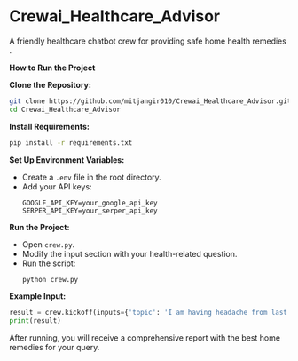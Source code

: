 # Crewai_Healthcare_Advisor
A friendly healthcare chatbot crew for providing safe home health remedies .

**How to Run the Project**

**Clone the Repository:**
```sh
git clone https://github.com/mitjangir010/Crewai_Healthcare_Advisor.git
cd Crewai_Healthcare_Advisor
```

**Install Requirements:**
```sh
pip install -r requirements.txt
```

**Set Up Environment Variables:**
- Create a `.env` file in the root directory.
- Add your API keys:
  ```
  GOOGLE_API_KEY=your_google_api_key
  SERPER_API_KEY=your_serper_api_key
  ```

**Run the Project:**
- Open `crew.py`.
- Modify the input section with your health-related question.
- Run the script:
  ```sh
  python crew.py
  ```

**Example Input:**
```python
result = crew.kickoff(inputs={'topic': 'I am having headache from last 2 days.'})
print(result)
```

After running, you will receive a comprehensive report with the best home remedies for your query.
```
